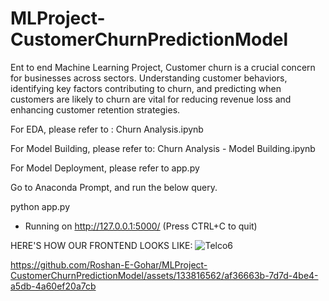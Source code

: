 # MLProject-CustomerChurnPredictionModel
Ent to end Machine Learning Project, Customer churn is a crucial concern for businesses across sectors. Understanding customer behaviors, identifying key factors contributing to churn, and predicting when customers are likely to churn are vital for reducing revenue loss and enhancing customer retention strategies. 


For EDA, please refer to : Churn Analysis.ipynb

For Model Building, please refer to: Churn Analysis - Model Building.ipynb

For Model Deployment, please refer to app.py

Go to Anaconda Prompt, and run the below query.

python app.py

* Running on http://127.0.0.1:5000/ (Press CTRL+C to quit)

HERE'S HOW OUR FRONTEND LOOKS LIKE:
![Telco6](https://github.com/Roshan-E-Gohar/MLProject-CustomerChurnPredictionModel/assets/133816562/becd65e1-ceac-405d-99f2-912957b77aac)



https://github.com/Roshan-E-Gohar/MLProject-CustomerChurnPredictionModel/assets/133816562/af36663b-7d7d-4be4-a5db-4a60ef20a7cb





























